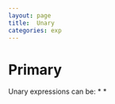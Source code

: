 ```yaml
---
layout: page
title:	Unary
categories: exp
---
```

  <h1>Primary</h1>
Unary expressions can be:
	*
	*

